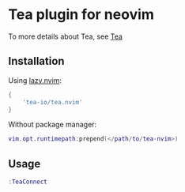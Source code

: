 # Tea plugin for neovim
To more details about Tea, see [Tea](https://github.com/tea-io/tea)
## Installation
Using [lazy.nvim](https://github.com/folke/lazy.nvim):
```lua
{
    'tea-io/tea.nvim'
}
```
Without package manager:
```lua
vim.opt.runtimepath:prepend(</path/to/tea-nvim>)
```
## Usage
```lua
:TeaConnect
```
